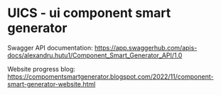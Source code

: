 # UICS - ui component smart generator

Swagger API documentation:
https://app.swaggerhub.com/apis-docs/alexandru.hutu1/Component_Smart_Generator_API/1.0

Website progress blog:
https://compomentsmartgenerator.blogspot.com/2022/11/component-smart-generator-website.html
